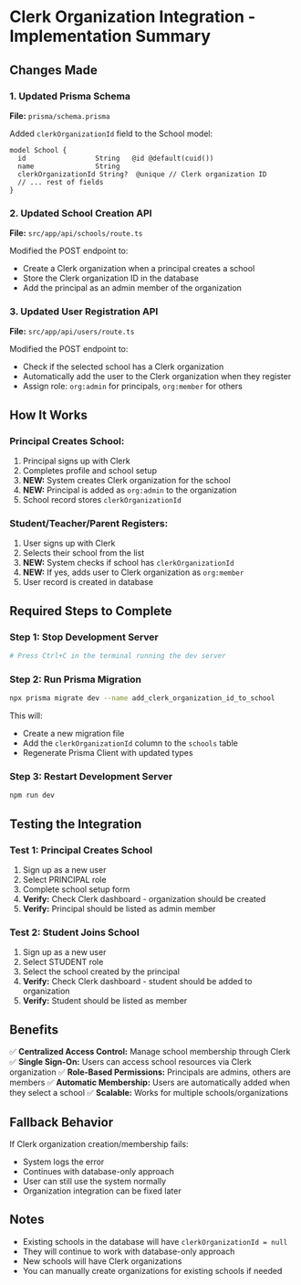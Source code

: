 # Clerk Organization Integration - Implementation Summary

## Changes Made

### 1. Updated Prisma Schema
**File:** `prisma/schema.prisma`

Added `clerkOrganizationId` field to the School model:
```prisma
model School {
  id                 String   @id @default(cuid())
  name               String
  clerkOrganizationId String?  @unique // Clerk organization ID
  // ... rest of fields
}
```

### 2. Updated School Creation API
**File:** `src/app/api/schools/route.ts`

Modified the POST endpoint to:
- Create a Clerk organization when a principal creates a school
- Store the Clerk organization ID in the database
- Add the principal as an admin member of the organization

### 3. Updated User Registration API
**File:** `src/app/api/users/route.ts`

Modified the POST endpoint to:
- Check if the selected school has a Clerk organization
- Automatically add the user to the Clerk organization when they register
- Assign role: `org:admin` for principals, `org:member` for others

## How It Works

### Principal Creates School:
1. Principal signs up with Clerk
2. Completes profile and school setup
3. **NEW:** System creates Clerk organization for the school
4. **NEW:** Principal is added as `org:admin` to the organization
5. School record stores `clerkOrganizationId`

### Student/Teacher/Parent Registers:
1. User signs up with Clerk
2. Selects their school from the list
3. **NEW:** System checks if school has `clerkOrganizationId`
4. **NEW:** If yes, adds user to Clerk organization as `org:member`
5. User record is created in database

## Required Steps to Complete

### Step 1: Stop Development Server
```bash
# Press Ctrl+C in the terminal running the dev server
```

### Step 2: Run Prisma Migration
```bash
npx prisma migrate dev --name add_clerk_organization_id_to_school
```

This will:
- Create a new migration file
- Add the `clerkOrganizationId` column to the `schools` table
- Regenerate Prisma Client with updated types

### Step 3: Restart Development Server
```bash
npm run dev
```

## Testing the Integration

### Test 1: Principal Creates School
1. Sign up as a new user
2. Select PRINCIPAL role
3. Complete school setup form
4. **Verify:** Check Clerk dashboard - organization should be created
5. **Verify:** Principal should be listed as admin member

### Test 2: Student Joins School
1. Sign up as a new user
2. Select STUDENT role
3. Select the school created by the principal
4. **Verify:** Check Clerk dashboard - student should be added to organization
5. **Verify:** Student should be listed as member

## Benefits

✅ **Centralized Access Control:** Manage school membership through Clerk
✅ **Single Sign-On:** Users can access school resources via Clerk organization
✅ **Role-Based Permissions:** Principals are admins, others are members
✅ **Automatic Membership:** Users are automatically added when they select a school
✅ **Scalable:** Works for multiple schools/organizations

## Fallback Behavior

If Clerk organization creation/membership fails:
- System logs the error
- Continues with database-only approach
- User can still use the system normally
- Organization integration can be fixed later

## Notes

- Existing schools in the database will have `clerkOrganizationId = null`
- They will continue to work with database-only approach
- New schools will have Clerk organizations
- You can manually create organizations for existing schools if needed
